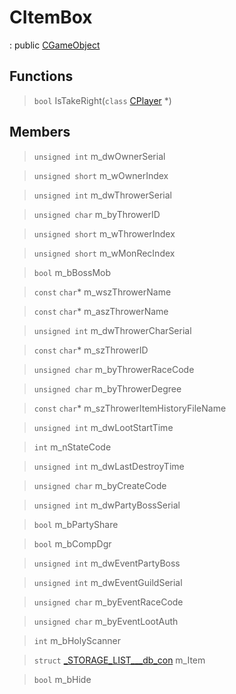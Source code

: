 # CItemBox
: public [CGameObject](lua/classes/CGameObject.md)
 
## Functions
 
> `bool` IsTakeRight(`class` [CPlayer](lua/classes/CPlayer.md) *)
 
## Members
 
> `unsigned int` m_dwOwnerSerial
 
> `unsigned short` m_wOwnerIndex
 
> `unsigned int` m_dwThrowerSerial
 
> `unsigned char` m_byThrowerID
 
> `unsigned short` m_wThrowerIndex
 
> `unsigned short` m_wMonRecIndex
 
> `bool` m_bBossMob
 
> `const` `char`* m_wszThrowerName
 
> `const` `char`* m_aszThrowerName
 
> `unsigned int` m_dwThrowerCharSerial
 
> `const` `char`* m_szThrowerID
 
> `unsigned char` m_byThrowerRaceCode
 
> `unsigned char` m_byThrowerDegree
 
> `const` `char`* m_szThrowerItemHistoryFileName
 
> `unsigned int` m_dwLootStartTime
 
> `int` m_nStateCode
 
> `unsigned int` m_dwLastDestroyTime
 
> `unsigned char` m_byCreateCode
 
> `unsigned int` m_dwPartyBossSerial
 
> `bool` m_bPartyShare
 
> `bool` m_bCompDgr
 
> `unsigned int` m_dwEventPartyBoss
 
> `unsigned int` m_dwEventGuildSerial
 
> `unsigned char` m_byEventRaceCode
 
> `unsigned char` m_byEventLootAuth
 
> `int` m_bHolyScanner
 
> `struct` [_STORAGE_LIST___db_con](lua/classes/_STORAGE_LIST___db_con.md) m_Item
 
> `bool` m_bHide
 
